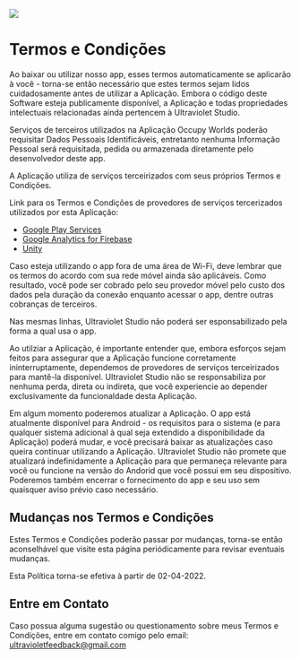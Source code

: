 <p align=”center”>
<a href=https://github.com/WandersonKnight/Occupy-Worlds/blob/main/TermsAndConditions.md/>
<img src=https://img.shields.io/badge/lang-pt--br-success>
</a>
</p>

# Termos e Condições

Ao baixar ou utilizar nosso app, esses termos automaticamente se aplicarão à você - torna-se então necessário que estes termos sejam lidos cuidadosamente antes de utilizar a Aplicação. Embora o código deste Software esteja publicamente disponível, a Aplicação e todas propriedades intelectuais relacionadas ainda pertencem à Ultraviolet Studio.

Serviços de terceiros utilizados na Aplicação Occupy Worlds poderão requisitar Dados Pessoais Identificáveis, entretanto nenhuma Informação Pessoal será requisitada, pedida ou armazenada diretamente pelo desenvolvedor deste app.

A Aplicação utiliza de serviços terceirizados com seus próprios Termos e Condições.

Link para os Termos e Condições de provedores de serviços tercerizados utilizados por esta Aplicação:

*   [Google Play Services](https://policies.google.com/terms)
*   [Google Analytics for Firebase](https://firebase.google.com/terms/analytics)
*   [Unity](https://unity3d.com/legal/terms-of-service)

Caso esteja utilizando o app fora de uma área de Wi-Fi, deve lembrar que os termos do acordo com sua rede móvel ainda são aplicáveis. Como resultado, você pode ser cobrado pelo seu provedor móvel pelo custo dos dados pela duração da conexão enquanto acessar o app, dentre outras cobranças de terceiros. 

Nas mesmas linhas, Ultraviolet Studio não poderá ser esponsabilizado pela forma a qual usa o app.

Ao utilziar a Aplicação, é importante entender que, embora esforços sejam feitos para assegurar que a Aplicação funcione corretamente ininterruptamente, dependemos de provedores de serviços terceirizados para mantê-la disponível. Ultraviolet Studio não se responsabiliza por nenhuma perda, direta ou indireta, que você experiencie ao depender exclusivamente da funcionaldade desta Aplicação.

Em algum momento poderemos atualizar a Aplicação. O app está atualmente disponível para Android - os requisitos para o sistema (e para qualquer sistema adicional à qual seja extendido a disponibilidade da Aplicação) poderá mudar, e você precisará baixar as atualizações caso queira continuar utilizando a Aplicação. Ultraviolet Studio não promete que atualizará indefinidamente a Aplicação para que permaneça relevante para você ou funcione na versão do Andorid que você possui em seu dispositivo. Poderemos também encerrar o fornecimento do app e seu uso sem quaisquer aviso prévio caso necessário.

## Mudanças nos Termos e Condições

Estes Termos e Condições poderão passar por mudanças, torna-se então aconselhável que visite esta página periódicamente para revisar eventuais mudanças.

Esta Política torna-se efetiva à partir de 02-04-2022.

## Entre em Contato

Caso possua alguma sugestão ou questionamento sobre meus Termos e Condições, entre em contato comigo pelo email: ultravioletfeedback@gmail.com
